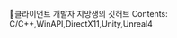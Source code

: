 🌱클라이언트 개발자 지망생의 깃허브
Contents: C/C++,WinAPI,DirectX11,Unity,Unreal4

<!---
cse-child/cse-child is a ✨ special ✨ repository because its `README.md` (this file) appears on your GitHub profile.
You can click the Preview link to take a look at your changes.
--->
